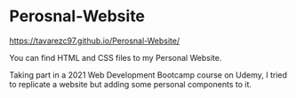 # Perosnal-Website

https://tavarezc97.github.io/Perosnal-Website/

You can find HTML and CSS files to my Personal Website.

Taking part in a 2021 Web Development Bootcamp course on Udemy, I tried to replicate a website but adding some personal components to it. 
